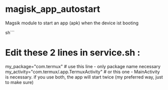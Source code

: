 # magisk_app_autostart
Magsik module to start an app (apk) when the device ist booting 

sh```
# Edit these 2 lines in service.sh : 
my_package="com.termux" # use this line - only package name necessary 
my_activity="com.termux/.app.TermuxActivity" # or this one - MainActivity is necessary.
if you use both, the app will start twice (my preferred way, just to make sure)
```
